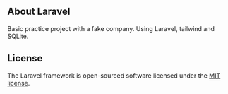 ## About Laravel

Basic practice project with a fake company.
Using Laravel, tailwind and SQLite.


## License

The Laravel framework is open-sourced software licensed under the [MIT license](https://opensource.org/licenses/MIT).
